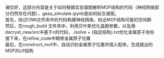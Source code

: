 诸位好，这部分内容是关于如何根据实验谱图解析MOF结构的代码（神经网络部分仍然存在问题），gasa_simulate.ipynb是如何拟合谱图。  
首先，经过CNN文件夹中的代码构建神经网络，给出MOF结构可能的空间群  
然后，在rough_build 文件夹中，利用贝叶斯优化晶胞参数，以及用decryst_new/src中基于c的代码，./solve + {指定结构}.txt优化金属原子坐标  
接下来，在refine_code中精修金属原子位置  
最后，在construct_mof中，自动识别金属原子位置并插入配体，生成接出的MOF的cif结构  

